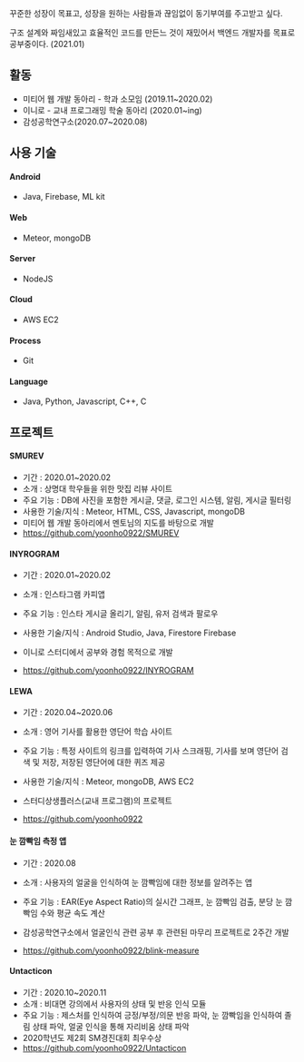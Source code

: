 꾸준한 성장이 목표고, 성장을 원하는 사람들과 끊임없이 동기부여를 주고받고 싶다.

구조 설계와 짜임새있고 효율적인 코드를 만든느 것이 재밌어서 백엔드 개발자를 목표로 공부중이다. (2021.01)

## 활동

* 미티어 웹 개발 동아리 - 학과 소모임 (2019.11~2020.02)
* 이니로 - 교내 프로그래밍 학술 동아리 (2020.01~ing)
* 감성공학연구소(2020.07~2020.08)

## 사용 기술

#### Android

* Java, Firebase, ML kit

#### Web

* Meteor, mongoDB

#### Server

* NodeJS

#### Cloud

* AWS EC2

#### Process

* Git

#### Language

* Java, Python, Javascript, C++, C

## 프로젝트

#### SMUREV

* 기간 : 2020.01~2020.02
* 소개 : 상명대 학우들을 위한 맛집 리뷰 사이트
* 주요 기능 : DB에 사진을 포함한 게시글, 댓글, 로그인 시스템, 알림, 게시글 필터링
* 사용한 기술/지식 : Meteor, HTML, CSS, Javascript, mongoDB
* 미티어 웹 개발 동아리에서 멘토님의 지도를 바탕으로 개발
* https://github.com/yoonho0922/SMUREV

#### INYROGRAM

* 기간 : 2020.01~2020.02

* 소개 : 인스타그램 카피앱
* 주요 기능 : 인스타 게시글 올리기, 알림, 유저 검색과 팔로우
* 사용한 기술/지식 : Android Studio, Java, Firestore Firebase
* 이니로 스터디에서 공부와 경험 목적으로 개발
* https://github.com/yoonho0922/INYROGRAM

#### LEWA

* 기간 :  2020.04~2020.06
* 소개 : 영어 기사를 활용한 영단어 학습 사이트
* 주요 기능 : 특정 사이트의 링크를 입력하여 기사 스크래핑, 기사를 보며 영단어 검색 및 저장, 저장된 영단어에 대한 퀴즈 제공
* 사용한 기술/지식 : Meteor, mongoDB, AWS EC2
* 스터디상생플러스(교내 프로그램)의 프로젝트

* https://github.com/yoonho0922

#### 눈 깜빡임 측정 앱

* 기간 : 2020.08
* 소개 : 사용자의 얼굴을 인식하여 눈 깜빡임에 대한 정보를 알려주는 앱

* 주요 기능 : EAR(Eye Aspect Ratio)의 실시간 그래프, 눈 깜빡임 검출, 분당 눈 깜빡임 수와 평균 속도 계산
* 감성공학연구소에서 얼굴인식 관련 공부 후 관련된 마무리 프로젝트로 2주간 개발
* https://github.com/yoonho0922/blink-measure

#### Untacticon

* 기간 : 2020.10~2020.11
* 소개 : 비대면 강의에서 사용자의 상태 및 반응 인식 모듈
* 주요 기능 : 제스처를 인식하여 긍정/부정/의문 반응 파악, 눈 깜빡임을 인식하여 졸림 상태 파악, 얼굴 인식을 통해 자리비움 상태 파악
* 2020학년도 제2회 SM경진대회 최우수상
* https://github.com/yoonho0922/Untacticon
